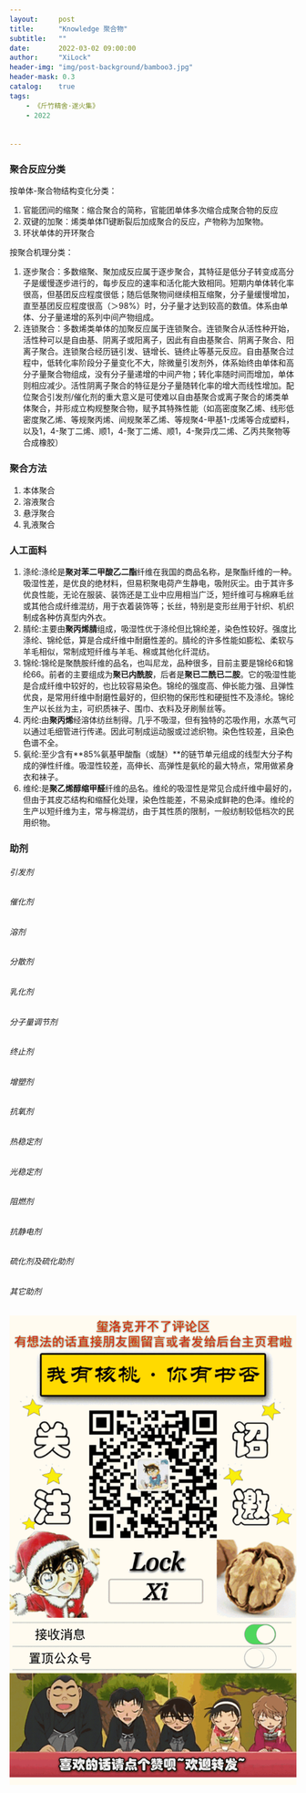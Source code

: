 ```yaml
---
layout:     post
title:      "Knowledge 聚合物"
subtitle:   ""
date:       2022-03-02 09:00:00
author:     "XiLock"
header-img: "img/post-background/bamboo3.jpg"
header-mask: 0.3
catalog:    true
tags:
    - 《斤竹精舍·遂火集》
    - 2022


---
```



### 聚合反应分类
按单体-聚合物结构变化分类：
1. 官能团间的缩聚：缩合聚合的简称，官能团单体多次缩合成聚合物的反应
1. 双键的加聚：烯类单体Π键断裂后加成聚合的反应，产物称为加聚物。
1. 环状单体的开环聚合

按聚合机理分类：
1. 逐步聚合：多数缩聚、聚加成反应属于逐步聚合，其特征是低分子转变成高分子是缓慢逐步进行的，每步反应的速率和活化能大致相同。短期内单体转化率很高，但基团反应程度很低；随后低聚物间继续相互缩聚，分子量缓慢增加，直至基团反应程度很高（＞98%）时，分子量才达到较高的数值。体系由单体、分子量递增的系列中间产物组成。
1. 连锁聚合：多数烯类单体的加聚反应属于连锁聚合。连锁聚合从活性种开始，活性种可以是自由基、阴离子或阳离子，因此有自由基聚合、阴离子聚合、阳离子聚合。连锁聚合经历链引发、链增长、链终止等基元反应。自由基聚合过程中，低转化率阶段分子量变化不大，除微量引发剂外，体系始终由单体和高分子量聚合物组成，没有分子量递增的中间产物；转化率随时间而增加，单体则相应减少。活性阴离子聚合的特征是分子量随转化率的增大而线性增加。配位聚合引发剂/催化剂的重大意义是可使难以自由基聚合或离子聚合的烯类单体聚合，并形成立构规整聚合物，赋予其特殊性能（如高密度聚乙烯、线形低密度聚乙烯、等规聚丙烯、间规聚苯乙烯、等规聚4-甲基1-戊烯等合成塑料，以及1，4-聚丁二烯、顺1，4-聚丁二烯、顺1，4-聚异戊二烯、乙丙共聚物等合成橡胶）

### 聚合方法
1. 本体聚合
1. 溶液聚合
1. 悬浮聚合
1. 乳液聚合

### 人工面料
1. 涤纶:涤纶是**聚对苯二甲酸乙二酯**纤维在我国的商品名称，是聚酯纤维的一种。吸湿性差，是优良的绝材料，但易积聚电荷产生静电，吸附灰尘。由于其许多优良性能，无论在服装、装饰还是工业中应用相当广泛，短纤维可与棉麻毛丝或其他合成纤维混纺，用于衣着装饰等；长丝，特别是变形丝用于针织、机织制成各种仿真型内外衣。
1. 腈纶:主要由**聚丙烯腈**组成，吸湿性优于涤纶但比锦纶差，染色性较好。强度比涤纶、锦纶低，算是合成纤维中耐磨性差的。腈纶的许多性能如膨松、柔软与羊毛相似，常制成短纤维与羊毛、棉或其他化纤混纺。
1. 锦纶:锦纶是聚酰胺纤维的品名，也叫尼龙，品种很多，目前主要是锦纶6和锦纶66。前者的主要组成为**聚已内酰胺**，后者是**聚已二酰已二胺**。它的吸湿性能是合成纤维中较好的，也比较容易染色。锦纶的强度高、伸长能力强、且弹性优良，是常用纤维中耐磨性最好的，但织物的保形性和硬挺性不及涤纶。锦纶生产以长丝为主，可织质袜子、围巾、衣料及牙刷鬃丝等。
1. 丙纶:由**聚丙烯**经溶体纺丝制得。几乎不吸湿，但有独特的芯吸作用，水蒸气可以通过毛细管进行传递。因此可制成运动服或过滤织物。染色性较差，且染色色谱不全。
1. 氨纶:至少含有**85%氨基甲酸酯（或醚）**的链节单元组成的线型大分子构成的弹性纤维。吸湿性较差，高伸长、高弹性是氨纶的最大特点，常用做紧身衣和袜子。
1. 维纶:是**聚乙烯醇缩甲醛**纤维的品名。维纶的吸湿性是常见合成纤维中最好的，但由于其皮芯结构和缩醛化处理，染色性能差，不易染成鲜艳的色泽。维纶的生产以短纤维为主，常与棉混纺，由于其性质的限制，一般纺制较低档次的民用织物。

### 助剂
###### 引发剂
###### 催化剂
###### 溶剂
###### 分散剂
###### 乳化剂
###### 分子量调节剂
###### 终止剂
###### 增塑剂
###### 抗氧剂
###### 热稳定剂
###### 光稳定剂
###### 阻燃剂
###### 抗静电剂
###### 硫化剂及硫化助剂
###### 其它助剂


![](/img/wc-tail.GIF)
